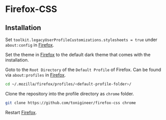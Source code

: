 # Firefox-CSS



## Installation

Set `toolkit.legacyUserProfileCustomizations.stylesheets = true` under `about:config` in [Firefox](https://www.mozilla.org/en-US/firefox/new/).

Set the theme in [Firefox](https://www.mozilla.org/en-US/firefox/new/) to the default dark theme that comes with the installation.

Goto to the `Root Directory` of the `Default Profile` of Firefox. Can be found via `about:profiles` in [Firefox](https://www.mozilla.org/en-US/firefox/new/).

```sh
cd ~/.mozilla/firefox/profiles/<default-profile-folder>/
```

Clone the repository into the profile directory as `chrome` folder.

``` sh
git clone https://github.com/tonigineer/firefox-css chrome
```

Restart [Firefox](https://www.mozilla.org/en-US/firefox/new/).